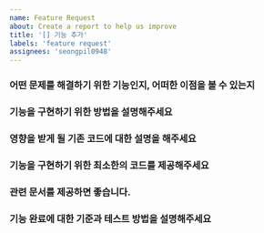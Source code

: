 ```yaml
---
name: Feature Request
about: Create a report to help us improve
title: '[] 기능 추가'
labels: 'feature request'
assignees: 'seongpil0948'
---
```


### 어떤 문제를 해결하기 위한 기능인지, 어떠한 이점을 볼 수 있는지

### 기능을 구현하기 위한 방법을 설명해주세요

### 영향을 받게 될 기존 코드에 대한 설명을 해주세요

### 기능을 구현하기 위한 최소한의 코드를 제공해주세요

### 관련 문서를 제공하면 좋습니다.

### 기능 완료에 대한 기준과 테스트 방법을 설명해주세요
